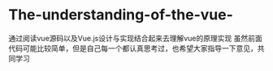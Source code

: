 # The-understanding-of-the-vue-
通过阅读vue源码以及Vue.js设计与实现结合起来去理解vue的原理实现
虽然前面代码可能比较简单，但是自己每一个都认真思考过，也希望大家指导一下意见，共同学习
